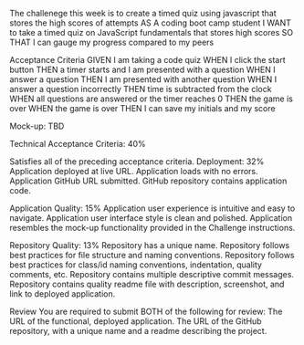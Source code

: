 The challenege this week is to create a timed quiz using javascript that stores the high scores of attempts
AS A coding boot camp student
I WANT to take a timed quiz on JavaScript fundamentals that stores high scores
SO THAT I can gauge my progress compared to my peers

Acceptance Criteria
GIVEN I am taking a code quiz
WHEN I click the start button
    THEN a timer starts and I am presented with a question
WHEN I answer a question
    THEN I am presented with another question
WHEN I answer a question incorrectly
    THEN time is subtracted from the clock
WHEN all questions are answered or the timer reaches 0
    THEN the game is over
WHEN the game is over
    THEN I can save my initials and my score

Mock-up: TBD

Technical Acceptance Criteria: 40%

Satisfies all of the preceding acceptance criteria.
Deployment: 32%
Application deployed at live URL.
Application loads with no errors.
Application GitHub URL submitted.
GitHub repository contains application code.

Application Quality: 15%
Application user experience is intuitive and easy to navigate.
Application user interface style is clean and polished.
Application resembles the mock-up functionality provided in the Challenge instructions.

Repository Quality: 13%
Repository has a unique name.
Repository follows best practices for file structure and naming conventions.
Repository follows best practices for class/id naming conventions, indentation, quality comments, etc.
Repository contains multiple descriptive commit messages.
Repository contains quality readme file with description, screenshot, and link to deployed application.

Review
You are required to submit BOTH of the following for review:
The URL of the functional, deployed application.
The URL of the GitHub repository, with a unique name and a readme describing the project.
